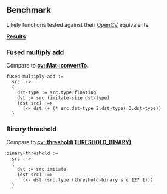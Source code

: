 Benchmark
---------
Likely functions tested against their [OpenCV](http://www.opencv.org) equivalents.

**[Results](https://s3.amazonaws.com/liblikely/benchmark.txt)**

### Fused multiply add
Compare to **[cv::Mat::convertTo](http://docs.opencv.org/2.4.8/modules/core/doc/basic_structures.html?highlight=convertto#mat-convertto)**.

    fused-multiply-add :=
      src :->
      {
        dst-type := src.type.floating
        dst := src.(imitate-size dst-type)
        (dst src) :=>
          (<- dst (+ (* src.dst-type 2.dst-type) 3.dst-type))
      }

### Binary threshold
Compare to **[cv::threshold(THRESHOLD_BINARY)](http://docs.opencv.org/2.4.8/modules/imgproc/doc/miscellaneous_transformations.html?highlight=threshold#threshold)**.

    binary-threshold :=
      src :->
      {
        dst := src.imitate
        (dst src) :=>
          (<- dst (src.type (threshold-binary src 127 1)))
      }
